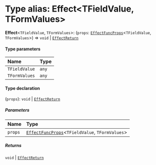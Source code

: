 # Type alias: Effect\<TFieldValue, TFormValues>

**Effect**<`TFieldValue`, `TFormValues`>: (`props`: [`EffectFuncProps`](/auto-docs/free-layout-editor/interfaces/EffectFuncProps.md)<`TFieldValue`, `TFormValues`>) => `void` | [`EffectReturn`](/auto-docs/free-layout-editor/types/EffectReturn.md)

#### Type parameters

| Name | Type |
| :------ | :------ |
| `TFieldValue` | `any` |
| `TFormValues` | `any` |

#### Type declaration

(`props`): `void` | [`EffectReturn`](/auto-docs/free-layout-editor/types/EffectReturn.md)

##### Parameters

| Name | Type |
| :------ | :------ |
| `props` | [`EffectFuncProps`](/auto-docs/free-layout-editor/interfaces/EffectFuncProps.md)<`TFieldValue`, `TFormValues`> |

##### Returns

`void` | [`EffectReturn`](/auto-docs/free-layout-editor/types/EffectReturn.md)
